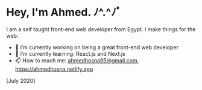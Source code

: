 # Hey, I'm Ahmed. ﾉ^.^ﾉﾟ

I am a self taught front-end web developer from Egypt. I make things for the web.

- 🔭 I’m currently working on being a great front-end web developer.
- 🌱 I’m currently learning: React.js and Next.js
- 📫 How to reach me: ahmedhosna95@gmail.com, https://ahmedhosna.netlify.app

[July 2020]
<!--
**ahmedhosna95/ahmedhosna95** is a ✨ _special_ ✨ repository because its `README.md` (this file) appears on your GitHub profile.
-->
